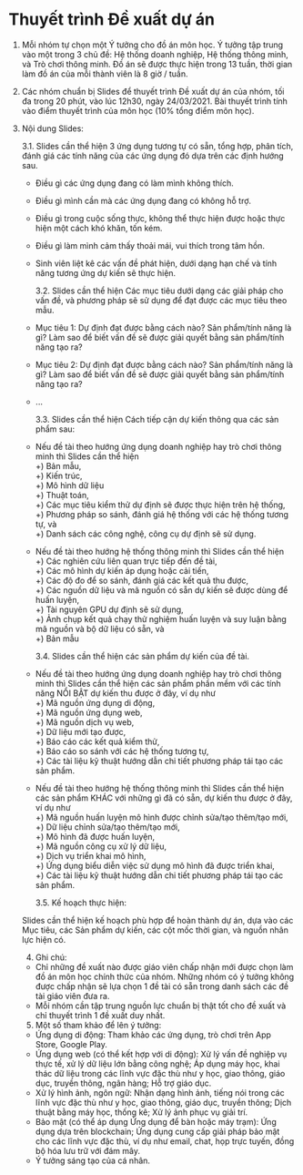 # Thuyết trình Đề xuất dự án

1. Mỗi nhóm tự chọn một Ý tưởng cho đồ án môn học. Ý tưởng tập trung vào một trong 3 chủ đề: Hệ thống doanh nghiệp, Hệ thống thông minh, và Trò chơi thông minh. Đồ án sẽ được thực hiện trong 13 tuần, thời gian làm đồ án của mỗi thành viên là 8 giờ / tuần.

2. Các nhóm chuẩn bị Slides để thuyết trình Đề xuất dự án của nhóm, tối đa trong 20 phút, vào lúc 12h30, ngày 24/03/2021. Bài thuyết trình tính vào điểm thuyết trình của môn học (10% tổng điểm môn học).

3. Nội dung Slides:

   3.1. Slides cần thể hiện 3 ứng dụng tương tự có sẵn, tổng hợp, phân tích, đánh giá các tính năng của các ứng dụng đó dựa trên các định hướng sau.

   - Điều gì các ứng dụng đang có làm mình không thích.
   - Điều gì mình cần mà các ứng dụng đang có không hỗ trợ.
   - Điều gì trong cuộc sống thực, không thể thực hiện được hoặc thực hiện một cách khó khăn, tốn kém.
   - Điều gì làm mình cảm thấy thoải mái, vui thích trong tâm hồn.
   - Sinh viên liệt kê các vấn đề phát hiện, dưới dạng hạn chế và tính năng tương ứng dự kiến sẽ thực hiện.

     3.2. Slides cần thể hiện Các mục tiêu dưới dạng các giải pháp cho vấn đề, và phương pháp sẽ sử dụng để đạt được các mục tiêu theo mẫu.

   - Mục tiêu 1: Dự định đạt được bằng cách nào? Sản phẩm/tính năng là gì? Làm sao để biết vấn đề sẽ được giải quyết bằng sản phẩm/tính năng tạo ra?
   - Mục tiêu 2: Dự định đạt được bằng cách nào? Sản phẩm/tính năng là gì? Làm sao để biết vấn đề sẽ được giải quyết bằng sản phẩm/tính năng tạo ra?
   - ...

     3.3. Slides cần thể hiện Cách tiếp cận dự kiến thông qua các sản phẩm sau:

   - Nếu đề tài theo hướng ứng dụng doanh nghiệp hay trò chơi thông minh thì Slides cần thể hiện</br>
     +) Bản mẫu,</br>
     +) Kiến trúc,</br>
     +) Mô hình dữ liệu</br>
     +) Thuật toán,</br>
     +) Các mục tiêu kiểm thử dự định sẽ được thực hiện trên hệ thống,</br>
     +) Phương pháp so sánh, đánh giá hệ thống với các hệ thống tương tự, và</br>
     +) Danh sách các công nghệ, công cụ dự định sẽ sử dụng.</br>

   - Nếu đề tài theo hướng hệ thống thông minh thì Slides cần thể hiện</br>
     +) Các nghiên cứu liên quan trực tiếp đến đề tài,</br>
     +) Các mô hình dự kiến áp dụng hoặc cải tiến,</br>
     +) Các độ đo để so sánh, đánh giá các kết quả thu được,</br>
     +) Các nguồn dữ liệu và mã nguồn có sẵn dự kiến sẽ được dùng để huấn luyện,</br>
     +) Tài nguyên GPU dự định sẽ sử dụng,</br>
     +) Ảnh chụp kết quả chạy thử nghiệm huấn luyện và suy luận bằng mã nguồn và bộ dữ liệu có sẵn, và</br>
     +) Bản mẫu</br>

     3.4. Slides cần thể hiện các sản phẩm dự kiến của đề tài.

   - Nếu đề tài theo hướng ứng dụng doanh nghiệp hay trò chơi thông minh thì Slides cần thể hiện các sản phẩm phần mềm với các tính năng NỔI BẬT dự kiến thu được ở đây, ví dụ như</br>
     +) Mã nguồn ứng dụng di động,</br>
     +) Mã nguồn ứng dụng web,</br>
     +) Mã nguồn dịch vụ web,</br>
     +) Dữ liệu mới tạo được,</br>
     +) Báo cáo các kết quả kiểm thử,</br>
     +) Báo cáo so sánh với các hệ thống tương tự,</br>
     +) Các tài liệu kỹ thuật hướng dẫn chi tiết phương pháp tái tạo các sản phẩm.</br>

   - Nếu đề tài theo hướng hệ thống thông minh thì Slides cần thể hiện các sản phẩm KHÁC với những gì đã có sẵn, dự kiến thu được ở đây, ví dụ như</br>
     +) Mã nguồn huấn luyện mô hình được chỉnh sửa/tạo thêm/tạo mới,</br>
     +) Dữ liệu chỉnh sửa/tạo thêm/tạo mới,</br>
     +) Mô hình đã được huấn luyện,</br>
     +) Mã nguồn công cụ xử lý dữ liệu,</br>
     +) Dịch vụ triển khai mô hình,</br>
     +) Ứng dụng biểu diễn việc sử dụng mô hình đã được triển khai,</br>
     +) Các tài liệu kỹ thuật hướng dẫn chi tiết phương pháp tái tạo các sản phẩm.</br>

     3.5. Kế hoạch thực hiện:

   Slides cần thể hiện kế hoạch phù hợp để hoàn thành dự án, dựa vào các Mục tiêu, các Sản phẩm dự kiến, các cột mốc thời gian, và nguồn nhân lực hiện có.

   4. Ghi chú:

   - Chỉ những đề xuất nào được giáo viên chấp nhận mới được chọn làm đồ án môn học chính thức của nhóm. Những nhóm có ý tưởng không được chấp nhận sẽ lựa chọn 1 đề tài có sẵn trong danh sách các đề tài giáo viên đưa ra.
   - Mỗi nhóm cần tập trung nguồn lực chuẩn bị thật tốt cho đề xuất và chỉ thuyết trình 1 đề xuất duy nhất.

   5. Một số tham khảo để lên ý tưởng:

   - Ứng dụng di động: Tham khảo các ứng dụng, trò chơi trên App Store, Google Play.
   - Ứng dụng web (có thể kết hợp với di động): Xử lý vấn đề nghiệp vụ thực tế, xử lý dữ liệu lớn bằng công nghệ; Áp dụng máy học, khai thác dữ liệu trong các lĩnh vực đặc thù như y học, giao thông, giáo dục, truyền thông, ngân hàng; Hỗ trợ giáo dục.
   - Xử lý hình ảnh, ngôn ngữ: Nhận dạng hình ảnh, tiếng nói trong các lĩnh vực đặc thù như y học, giao thông, giáo dục, truyền thông; Dịch thuật bằng máy học, thống kê; Xử lý ảnh phục vụ giải trí.
   - Bảo mật (có thể áp dụng Ứng dụng để bàn hoặc máy trạm): Ứng dụng dựa trên blockchain; Ứng dụng cung cấp giải pháp bảo mật cho các lĩnh vực đặc thù, ví dụ như email, chat, họp trực tuyến, đồng bộ hóa lưu trữ với đám mây.
   - Ý tưởng sáng tạo của cá nhân.
